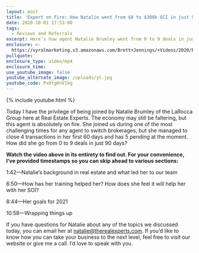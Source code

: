 ```yaml
---
layout: post
title: 'Expert on Fire: How Natalie went from $0 to $300k GCI in just 90 Days'
date: 2020-10-01 17:53:00
tags:
  - Reviews and Referrals
excerpt: Here’s how agent Natalie Brumley went from 0 to 9 deals in just 90 days?
enclosure: >-
  https://vyralmarketing.s3.amazonaws.com/Brett+Jennings/+Videos/2020/Expert+on+Fire%3A+How+Natalie+went+from+%240+to+%24300k+GCI+in+just+90+Days
pullquote:
enclosure_type: video/mp4
enclosure_time:
use_youtube_image: false
youtube_alternate_image: /uploads/yt.jpg
youtube_code: Px0tgKnV1kg
---
```

{% include youtube.html %}

Today I have the privilege of being joined by Natalie Brumley of the LaRocca Group here at Real Estate Experts. The economy may still be faltering, but this agent is absolutely on fire. She joined us during one of the most challenging times for any agent to switch brokerages, but she managed to close 4 transactions in her first 60 days and has 5 pending at the moment. How did she go from 0 to 9 deals in just 90 days?

**Watch the video above in its entirety to find out. For your convenience, I’ve provided timestamps so you can skip ahead to various sections:&nbsp;**

1:42—Natalie’s background in real estate and what led her to our team&nbsp;

6:50—How has her training helped her? How does she feel it will help her with her SOI?

8:44—Her goals for 2021

10:58—Wrapping things up&nbsp;

If you have questions for Natalie about any of the topics we discussed today, you can email her at [natalie@therealexperts.com](mailto:natalie@therealestateexperts.com). If you’d like to know how you can take your business to the next level, feel free to visit our website or give me a call. I’d love to speak with you.
